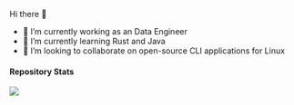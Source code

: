 Hi there 👋
- 🔭 I’m currently working as an Data Engineer 
- 🌱 I’m currently learning Rust and Java
- 👯 I’m looking to collaborate on open-source CLI applications for Linux

#### Repository Stats
<img align="center" src="https://github-readme-stats.vercel.app/api/top-langs?username=annaleighsmith&theme=onedark"/>
